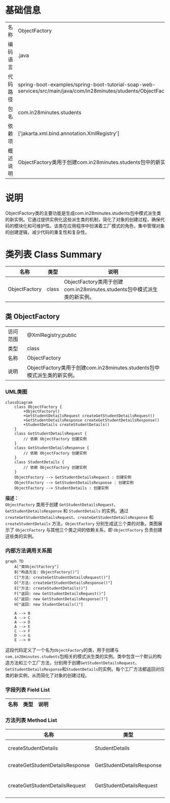 # 基础信息

|      |      |
|------|------|
| 名称 | ObjectFactory |
| 编码语言 | .java |
| 代码路径 | spring-boot-examples/spring-boot-tutorial-soap-web-services/src/main/java/com/in28minutes/students/ObjectFactory.java |
| 包名 | com.in28minutes.students |
| 依赖项 | ['jakarta.xml.bind.annotation.XmlRegistry'] |
| 概述说明 | ObjectFactory类用于创建com.in28minutes.students包中的新实例。 |

# 说明

ObjectFactory类的主要功能是生成com.in28minutes.students包中模式派生类的新实例。它通过提供实例化这些派生类的机制，简化了对象的创建过程，确保代码的模块化和可维护性。该类在应用程序中扮演着工厂模式的角色，集中管理对象的创建逻辑，减少代码的重复性和复杂性。

# 类列表 Class Summary

| 名称   | 类型  | 说明 |
|-------|------|-------------|
| ObjectFactory | class | ObjectFactory类用于创建com.in28minutes.students包中模式派生类的新实例。 |



## 类 ObjectFactory

|      |      |
|------|------|
| 访问范围 | @XmlRegistry;public |
| 类型 | class |
| 名称 | ObjectFactory |
| 说明 | ObjectFactory类用于创建com.in28minutes.students包中模式派生类的新实例。 |


### UML类图

```mermaid
classDiagram
    class ObjectFactory {
        +ObjectFactory()
        +GetStudentDetailsRequest createGetStudentDetailsRequest()
        +GetStudentDetailsResponse createGetStudentDetailsResponse()
        +StudentDetails createStudentDetails()
    }
    class GetStudentDetailsRequest {
        // 依赖 ObjectFactory 创建实例
    }
    class GetStudentDetailsResponse {
        // 依赖 ObjectFactory 创建实例
    }
    class StudentDetails {
        // 依赖 ObjectFactory 创建实例
    }
    ObjectFactory --> GetStudentDetailsRequest : 创建实例
    ObjectFactory --> GetStudentDetailsResponse : 创建实例
    ObjectFactory --> StudentDetails : 创建实例
```

**描述：**  
`ObjectFactory` 类用于创建 `GetStudentDetailsRequest`、`GetStudentDetailsResponse` 和 `StudentDetails` 的实例。通过 `createGetStudentDetailsRequest`、`createGetStudentDetailsResponse` 和 `createStudentDetails` 方法，`ObjectFactory` 分别生成这三个类的对象。类图展示了 `ObjectFactory` 与其他三个类之间的依赖关系，即 `ObjectFactory` 负责创建这些类的实例。


### 内部方法调用关系图

```mermaid
graph TD
    A["类ObjectFactory"]
    B["构造方法: ObjectFactory()"]
    C["方法: createGetStudentDetailsRequest()"]
    D["方法: createGetStudentDetailsResponse()"]
    E["方法: createStudentDetails()"]
    F["返回: new GetStudentDetailsRequest()"]
    G["返回: new GetStudentDetailsResponse()"]
    H["返回: new StudentDetails()"]

    A --> B
    A --> C
    A --> D
    A --> E
    C --> F
    D --> G
    E --> H
```

这段代码定义了一个名为`ObjectFactory`的类，用于创建与`com.in28minutes.students`包相关的模式派生类的实例。类中包含一个默认的构造方法和三个工厂方法，分别用于创建`GetStudentDetailsRequest`、`GetStudentDetailsResponse`和`StudentDetails`的实例。每个工厂方法都返回对应类的新实例，从而简化了对象的创建过程。

### 字段列表 Field List

| 名称  | 类型  | 说明 |
|-------|-------|------|

### 方法列表 Method List

| 名称  | 类型  | 说明 |
|-------|-------|------|
| createStudentDetails | StudentDetails | 创建并返回一个StudentDetails对象实例。 |
| createGetStudentDetailsResponse | GetStudentDetailsResponse | 创建返回学生详细信息的响应对象。 |
| createGetStudentDetailsRequest | GetStudentDetailsRequest | 创建并返回GetStudentDetailsRequest对象。 |




